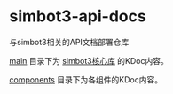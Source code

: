 # simbot3-api-docs
与simbot3相关的API文档部署仓库

[main](main) 目录下为 [simbot3核心库](https://github.com/simple-robot/simpler-robot) 的KDoc内容。

[components](components) 目录下为各组件的KDoc内容。
